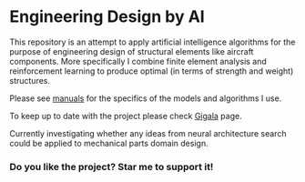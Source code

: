 # Engineering Design by AI
This repository is an attempt to apply artificial intelligence algorithms for the purpose of engineering design of structural elements like aircraft components. More specifically I combine finite element analysis and reinforcement learning to produce optimal (in terms of strength and weight) structures.  

Please see  [manuals](https://github.com/gigatskhondia/Engineering_Design_by_Artificial_Intelligence/tree/master/manuals) for the specifics of the models and algorithms I use.

To keep up to date with the project please check [Gigala](https://www.facebook.com/GigaTsk) page.



<div class="text-white on .bg-purple mb-2">
  Currently investigating whether any ideas from neural architecture search could be applied to mechanical parts domain design.
</div>

 


### Do you like the project? Star me to support it!

